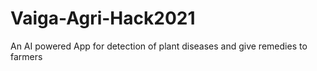 # Vaiga-Agri-Hack2021
An AI powered App for detection of plant diseases and give remedies to farmers
